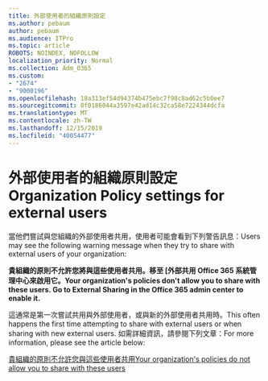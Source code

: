```yaml
---
title: 外部使用者的組織原則設定
ms.author: pebaum
author: pebaum
ms.audience: ITPro
ms.topic: article
ROBOTS: NOINDEX, NOFOLLOW
localization_priority: Normal
ms.collection: Adm_O365
ms.custom:
- "2674"
- "9000196"
ms.openlocfilehash: 18a313ef54d94374b475ebc7f98c8ad62c5b0ee7
ms.sourcegitcommit: 0f0186044a3597e42ad14c32ca58e7224344dcfa
ms.translationtype: MT
ms.contentlocale: zh-TW
ms.lasthandoff: 12/15/2019
ms.locfileid: "40054477"
---
```

# <a name="organization-policy-settings-for-external-users"></a><span data-ttu-id="9ce67-102">外部使用者的組織原則設定</span><span class="sxs-lookup"><span data-stu-id="9ce67-102">Organization Policy settings for external users</span></span>

<span data-ttu-id="9ce67-103">當他們嘗試與您組織的外部使用者共用，使用者可能會看到下列警告訊息：</span><span class="sxs-lookup"><span data-stu-id="9ce67-103">Users may see the following warning message when they try to share with external users of your organization:</span></span> 

   <span data-ttu-id="9ce67-104">**貴組織的原則不允許您將與這些使用者共用。移至 [外部共用 Office 365 系統管理中心來啟用它。**</span><span class="sxs-lookup"><span data-stu-id="9ce67-104">**Your organization's policies don't allow you to share with these users. Go to External Sharing in the Office 365 admin center to enable it.**</span></span> 

<span data-ttu-id="9ce67-105">這通常是第一次嘗試共用與外部使用者，或與新的外部使用者共用時。</span><span class="sxs-lookup"><span data-stu-id="9ce67-105">This often happens the first time attempting to share with external users or when sharing with new external users.</span></span> <span data-ttu-id="9ce67-106">如需詳細資訊，請參閱下列文章：</span><span class="sxs-lookup"><span data-stu-id="9ce67-106">For more information, please see the article below:</span></span>

[<span data-ttu-id="9ce67-107">貴組織的原則不允許您與這些使用者共用</span><span class="sxs-lookup"><span data-stu-id="9ce67-107">Your organization's policies do not allow you to share with these users</span></span>](https://docs.microsoft.com/sharepoint/support/administration/organization-policies-do-not-allow-you-to-share-with-users-error)






